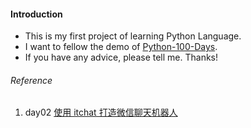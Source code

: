 #### Introduction  
* This is my first project of learning Python Language.
* I want to fellow the demo of [Python-100-Days](https://github.com/jackfrued/Python-100-Days).
* If you have any advice, please tell me. Thanks!


###### Reference  
1. day02 [使用 itchat 打造微信聊天机器人](https://mp.weixin.qq.com/s/7vs0XlwMGlGshYiEypwG1A)  
